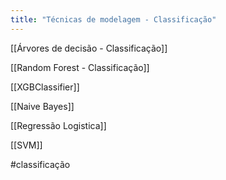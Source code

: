 ```yaml
---
title: "Técnicas de modelagem - Classificação"
---
```


[[Árvores de decisão - Classificação]]

[[Random Forest - Classificação]]

[[XGBClassifier]]

[[Naive Bayes]]

[[Regressão Logistica]]

[[SVM]]



#classificação 